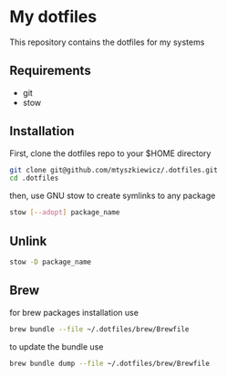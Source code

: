 # My dotfiles
This repository contains the dotfiles for my systems

## Requirements
 - git
 - stow

## Installation
First, clone the dotfiles repo to your $HOME directory
```sh
git clone git@github.com/mtyszkiewicz/.dotfiles.git
cd .dotfiles
```

then, use GNU stow to create symlinks to any package
```sh
stow [--adopt] package_name
```

## Unlink
```sh
stow -D package_name
```

## Brew
for brew packages installation use
```sh
brew bundle --file ~/.dotfiles/brew/Brewfile
```

to update the bundle use
```sh
brew bundle dump --file ~/.dotfiles/brew/Brewfile
```